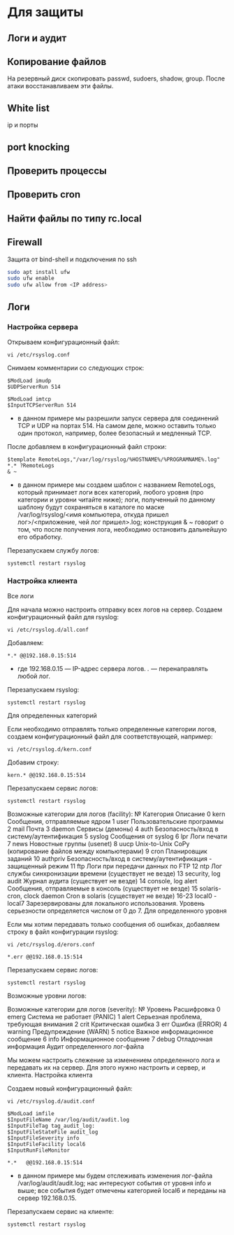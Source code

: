 # Для защиты

## Логи и аудит

## Копирование файлов
На резервный диск скопировать passwd, sudoers, shadow, group. После атаки восстанавливаем эти файлы.

## White list
ip и порты

## port knocking

## Проверить процессы

## Проверить cron

## Найти файлы по типу rc.local

## Firewall
Защита от bind-shell и подключения по ssh
```bash
sudo apt install ufw
sudo ufw enable
sudo ufw allow from <IP address>
```

## Логи
### Настройка сервера

Открываем конфигурационный файл:
```
vi /etc/rsyslog.conf
```
Снимаем комментарии со следующих строк:
```
$ModLoad imudp
$UDPServerRun 514

$ModLoad imtcp
$InputTCPServerRun 514
```
* в данном примере мы разрешили запуск сервера для соединений TCP и UDP на портах 514. На самом деле, можно оставить только один протокол, например, более безопасный и медленный TCP.

После добавляем в конфигурационный файл строки:
```
$template RemoteLogs,"/var/log/rsyslog/%HOSTNAME%/%PROGRAMNAME%.log"
*.* ?RemoteLogs
& ~
```
* в данном примере мы создаем шаблон с названием RemoteLogs, который принимает логи всех категорий, любого уровня (про категории и уровни читайте ниже); логи, полученный по данному шаблону будут сохраняться в каталоге по маске /var/log/rsyslog/<имя компьютера, откуда пришел лог>/<приложение, чей лог пришел>.log; конструкция & ~ говорит о том, что после получения лога, необходимо остановить дальнейшую его обработку.

Перезапускаем службу логов:
```
systemctl restart rsyslog
```

### Настройка клиента
Все логи

Для начала можно настроить отправку всех логов на сервер. Создаем конфигурационный файл для rsyslog:
```
vi /etc/rsyslog.d/all.conf
```
Добавляем:
```
*.* @@192.168.0.15:514
```
* где 192.168.0.15 —  IP-адрес сервера логов. *.* — перенаправлять любой лог.

Перезапускаем rsyslog:
```
systemctl restart rsyslog
```
Для определенных категорий

Если необходимо отправлять только определенные категории логов, создаем конфигурационный файл для соответствующей, например:
```
vi /etc/rsyslog.d/kern.conf
```
Добавим строку:
```
kern.* @@192.168.0.15:514
```
Перезапускаем сервис логов:
```
systemctl restart rsyslog
```
Возможные категории для логов (facility):
№ 	Категория 	Описание
0 	kern 	Сообщения, отправляемые ядром
1 	user 	Пользовательские программы
2 	mail 	Почта
3 	daemon 	Сервисы (демоны)
4 	auth 	Безопасность/вход в систему/аутентификация
5 	syslog 	Сообщения от syslog
6 	lpr 	Логи печати
7 	news 	Новостные группы (usenet)
8 	uucp 	Unix-to-Unix CoPy (копирование файлов между компьютерами)
9 	cron 	Планировщик заданий
10 	authpriv 	Безопасность/вход в систему/аутентификация - защищенный режим
11 	ftp 	Логи при передачи данных по FTP
12 	ntp 	Лог службы синхронизации времени (существует не везде)
13 	security, log audit 	Журнал аудита (существует не везде)
14 	console, log alert 	Сообщения, отправляемые в консоль (существует не везде)
15 	solaris-cron, clock daemon 	Cron в solaris (существует не везде)
16-23 	local0 - local7 	Зарезервированы для локального использования. Уровень серьезности определяется числом от 0 до 7.
Для определенного уровня

Если мы хотим передавать только сообщения об ошибках, добавляем строку в файл конфигурации rsyslog:
```
vi /etc/rsyslog.d/erors.conf

*.err @@192.168.0.15:514
```
Перезапускаем сервис логов:
```
systemctl restart rsyslog
```
Возможные уровни логов:

Возможные категории для логов (severity):
№ 	Уровень 	Расшифровка
0 	emerg 	Система не работает (PANIC)
1 	alert 	Серьезная проблема, требующая внимания
2 	crit 	Критическая ошибка
3 	err 	Ошибка (ERROR)
4 	warning 	Предупреждение (WARN)
5 	notice 	Важное информационное сообщение
6 	info 	Информационное сообщение
7 	debug 	Отладочная информация
Аудит определенного лог-файла

Мы можем настроить слежение за изменением определенного лога и передавать их на сервер. Для этого нужно настроить и сервер, и клиента.
Настройка клиента

Создаем новый конфигурационный файл:
```
vi /etc/rsyslog.d/audit.conf

$ModLoad imfile
$InputFileName /var/log/audit/audit.log
$InputFileTag tag_audit_log:
$InputFileStateFile audit_log
$InputFileSeverity info
$InputFileFacility local6
$InputRunFileMonitor

*.*   @@192.168.0.15:514
```
* в данном примере мы будем отслеживать изменения лог-файла /var/log/audit/audit.log; нас интересуют события от уровня info и выше; все события будет отмечены категорией local6 и переданы на сервер 192.168.0.15.

Перезапускаем сервис на клиенте:
```
systemctl restart rsyslog
```
